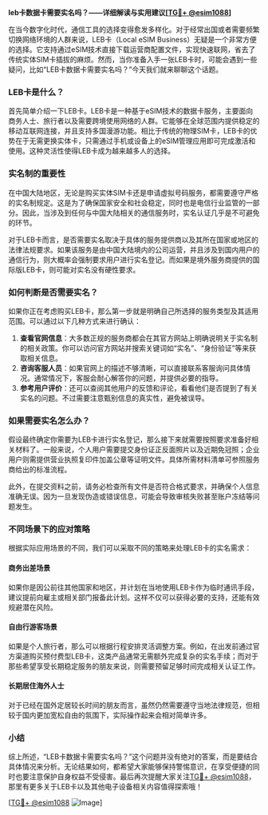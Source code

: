 **leb卡数据卡需要实名吗？——详细解读与实用建议[[TG💪+ @esim1088](https://t.me/s/esim1088)]**

在当今数字化时代，通信工具的选择变得愈发多样化。对于经常出国或者需要频繁切换网络环境的人群来说，LEB卡（Local eSIM Business）无疑是一个非常方便的选择。它支持通过eSIM技术直接下载运营商配置文件，实现快速联网，省去了传统实体SIM卡插拔的麻烦。然而，当你准备入手一张LEB卡时，可能会遇到一些疑问，比如“LEB卡数据卡需要实名吗？”今天我们就来聊聊这个话题。

### LEB卡是什么？

首先简单介绍一下LEB卡。LEB卡是一种基于eSIM技术的数据卡服务，主要面向商务人士、旅行者以及需要跨境使用网络的人群。它能够在全球范围内提供稳定的移动互联网连接，并且支持多国漫游功能。相比于传统的物理SIM卡，LEB卡的优势在于无需更换实体卡，只需通过手机或设备上的eSIM管理应用即可完成激活和使用。这种灵活性使得LEB卡成为越来越多人的选择。

### 实名制的重要性

在中国大陆地区，无论是购买实体SIM卡还是申请虚拟号码服务，都需要遵守严格的实名制规定。这是为了确保国家安全和社会稳定，同时也是电信行业监管的一部分。因此，当涉及到任何与中国大陆相关的通信服务时，实名认证几乎是不可避免的环节。

对于LEB卡而言，是否需要实名取决于具体的服务提供商以及其所在国家或地区的法律法规要求。如果该服务是由中国大陆境内的公司运营，并且涉及到国内用户的通信行为，则大概率会强制要求用户进行实名登记。而如果是境外服务商提供的国际版LEB卡，则可能对实名没有硬性要求。

### 如何判断是否需要实名？

如果你正在考虑购买LEB卡，那么第一步就是明确自己所选择的服务类型及其适用范围。可以通过以下几种方式来进行确认：

1. **查看官网信息**：大多数正规的服务商都会在其官方网站上明确说明关于实名制的相关政策。你可以访问官方网站并搜索关键词如“实名”、“身份验证”等来获取相关信息。
2. **咨询客服人员**：如果官网上的描述不够清晰，可以直接联系客服询问具体情况。通常情况下，客服会耐心解答你的问题，并提供必要的指导。
3. **参考用户评价**：还可以查阅其他用户的反馈和评论，看看他们是否提到了有关实名的问题。不过需要注意甄别信息的真实性，避免被误导。

### 如果需要实名怎么办？

假设最终确定你需要为LEB卡进行实名登记，那么接下来就需要按照要求准备好相关材料了。一般来说，个人用户需要提交身份证正反面照片以及近期免冠照；企业用户则需提供营业执照复印件加盖公章等证明文件。具体所需材料清单可参照服务商给出的标准流程。

此外，在提交资料之前，请务必检查所有文件是否符合格式要求，并确保个人信息准确无误。因为一旦发现伪造或错误信息，可能会导致审核失败甚至账户冻结等问题发生。

### 不同场景下的应对策略

根据实际应用场景的不同，我们可以采取不同的策略来处理LEB卡的实名需求：

#### 商务出差场景
如果你是因公前往其他国家和地区，并计划在当地使用LEB卡作为临时通讯手段，建议提前向雇主或相关部门报备此计划。这样不仅可以获得必要的支持，还能有效规避潜在风险。

#### 自由行游客场景
如果是个人旅行者，那么可以根据行程安排灵活调整方案。例如，在出发前通过官方渠道购买预付费型LEB卡，这类产品通常无需额外完成复杂的实名手续；而对于那些希望享受长期稳定服务的朋友来说，则需要预留足够时间完成相关认证工作。

#### 长期居住海外人士
对于已经在国外定居较长时间的朋友而言，虽然仍然需要遵守当地法律规范，但相较于国内更加宽松自由的氛围下，实际操作起来会相对简单许多。

### 小结

综上所述，“LEB卡数据卡需要实名吗？”这个问题并没有绝对的答案，而是要结合具体情况来分析。无论结果如何，都希望大家能够保持警惕意识，在享受便捷的同时也要注意保护自身权益不受侵害。最后再次提醒大家关注[TG💪+ @esim1088](https://t.me/s/esim1088)，那里有更多关于LEB卡以及其他电子设备相关内容值得探索哦！

[[TG💪+ @esim1088](https://t.me/s/esim1088) ![Image](https://i.postimg.cc/4NQfJmqS/Snipaste-2025-05-13-00-14-12.png)]